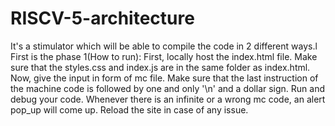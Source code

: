 # RISCV-5-architecture
It's a stimulator which will be able to compile the code in 2 different ways.l
First is the phase 1(How to run):
First, locally host the index.html file. Make sure that the styles.css and index.js are in the same folder as index.html.
Now, give the input in form of mc file. Make sure that the last instruction of the machine code is followed by one and only '\n' and a dollar sign.
Run and debug your code.
Whenever there is an infinite or a wrong mc code, an alert pop_up will come up. 
Reload the site in case of any issue.
